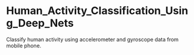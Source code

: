 # Human_Activity_Classification_Using_Deep_Nets
Classify human activity using accelerometer and gyroscope data from mobile phone.
